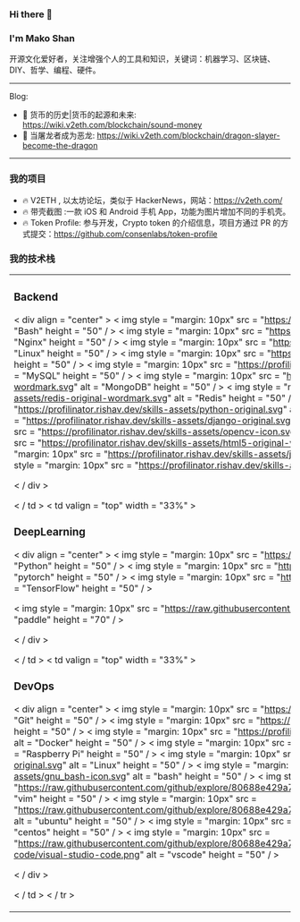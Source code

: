 ### Hi there 👋
### I'm Mako Shan

开源文化爱好者，关注增强个人的工具和知识，关键词：机器学习、区块链、DIY、哲学、编程、硬件。

------
Blog:

- 📖 货币的历史|货币的起源和未来: <https://wiki.v2eth.com/blockchain/sound-money>
- 📖 当屠龙者成为恶龙: <https://wiki.v2eth.com/blockchain/dragon-slayer-become-the-dragon>

------

### 我的项目

- :fire: V2ETH , 以太坊论坛，类似于 HackerNews，网站：https://v2eth.com/
- :fire: 带壳截图 :一款 iOS 和 Android 手机 App，功能为图片增加不同的手机壳。
- :fire: Token Profile: 参与开发，Crypto token 的介绍信息，项目方通过 PR
  的方式提交：https://github.com/consenlabs/token-profile

### 我的技术栈

<table> <tr> 
<td valign = "top" width = "33%" >

### Backend

< div
align = "center" >
< img
style = "margin: 10px"
src = "https://profilinator.rishav.dev/skills-assets/gnu_bash-icon.svg"
alt = "Bash"
height = "50" / >
< img
style = "margin: 10px"
src = "https://profilinator.rishav.dev/skills-assets/nginx-original.svg"
alt = "Nginx"
height = "50" / >
< img
style = "margin: 10px"
src = "https://profilinator.rishav.dev/skills-assets/linux-original.svg"
alt = "Linux"
height = "50" / >
< img
style = "margin: 10px"
src = "https://profilinator.rishav.dev/skills-assets/flask.png"
alt = "Flask"
height = "50" / >
< img
style = "margin: 10px"
src = "https://profilinator.rishav.dev/skills-assets/mysql-original-wordmark.svg"
alt = "MySQL"
height = "50" / >
< img
style = "margin: 10px"
src = "https://profilinator.rishav.dev/skills-assets/mongodb-original-wordmark.svg"
alt = "MongoDB"
height = "50" / >
< img
style = "margin: 10px"
src = "https://profilinator.rishav.dev/skills-assets/redis-original-wordmark.svg"
alt = "Redis"
height = "50" / >
< img
style = "margin: 10px"
src = "https://profilinator.rishav.dev/skills-assets/python-original.svg"
alt = "Python"
height = "50" / >
< img
style = "margin: 10px"
src = "https://profilinator.rishav.dev/skills-assets/django-original.svg"
alt = "Django"
height = "50" / >
< img
style = "margin: 10px"
src = "https://profilinator.rishav.dev/skills-assets/opencv-icon.svg"
alt = "OpenCV"
height = "50" / >
< img
style = "margin: 10px"
src = "https://profilinator.rishav.dev/skills-assets/html5-original-wordmark.svg"
alt = "HTML5"
height = "50" / >
< img
style = "margin: 10px"
src = "https://profilinator.rishav.dev/skills-assets/java-original-wordmark.svg"
alt = "Java"
height = "50" / >
< img
style = "margin: 10px"
src = "https://profilinator.rishav.dev/skills-assets/latex.png"
alt = "Latex"
height = "50" / >

< / div >

< / td > < td
valign = "top"
width = "33%" >

### DeepLearning

< div align = "center" >
< img
style = "margin: 10px"
src = "https://profilinator.rishav.dev/skills-assets/python-original.svg"
alt = "Python"
height = "50" / >
< img
style = "margin: 10px"
src = "https://profilinator.rishav.dev/skills-assets/pytorch-icon.svg"
alt = "pytorch"
height = "50" / >
< img
style = "margin: 10px"
src = "https://profilinator.rishav.dev/skills-assets/tensorflow-icon.svg"
alt = "TensorFlow"
height = "50" / >

< img
style = "margin: 10px"
src = "https://raw.githubusercontent.com/PaddlePaddle/Paddle/develop/doc/imgs/logo.png"
alt = "paddle"
height = "70" / >

< / div >

< / td > < td
valign = "top"
width = "33%" >

### DevOps

< div
align = "center" >
< img
style = "margin: 10px"
src = "https://profilinator.rishav.dev/skills-assets/git-scm-icon.svg"
alt = "Git"
height = "50" / >
< img
style = "margin: 10px"
src = "https://profilinator.rishav.dev/skills-assets/gitlab.svg"
alt = "GitLab"
height = "50" / >
< img
style = "margin: 10px"
src = "https://profilinator.rishav.dev/skills-assets/docker-original-wordmark.svg"
alt = "Docker"
height = "50" / >
< img
style = "margin: 10px"
src = "https://profilinator.rishav.dev/skills-assets/raspberrypi.png"
alt = "Raspberry Pi"
height = "50" / >
< img
style = "margin: 10px"
src = "https://profilinator.rishav.dev/skills-assets/linux-original.svg"
alt = "Linux"
height = "50" / >
< img
style = "margin: 10px"
src = "https://profilinator.rishav.dev/skills-assets/gnu_bash-icon.svg"
alt = "bash"
height = "50" / >
< img
style = "margin: 10px"
src = "https://raw.githubusercontent.com/github/explore/80688e429a7d4ef2fca1e82350fe8e3517d3494d/topics/vim/vim.png"
alt = "vim"
height = "50" / >
< img
style = "margin: 10px"
src = "https://raw.githubusercontent.com/github/explore/80688e429a7d4ef2fca1e82350fe8e3517d3494d/topics/ubuntu/ubuntu.png"
alt = "ubuntu"
height = "50" / >
< img
style = "margin: 10px"
src = "https://cdn.worldvectorlogo.com/logos/centos-1.svg"
alt = "centos"
height = "50" / >
< img
style = "margin: 10px"
src = "https://raw.githubusercontent.com/github/explore/80688e429a7d4ef2fca1e82350fe8e3517d3494d/topics/visual-studio-code/visual-studio-code.png"
alt = "vscode"
height = "50" / >

< / div >

< / td > < / tr >
</table>


